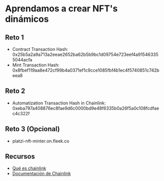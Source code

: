 # Aprendamos a crear NFT's dinámicos

## Reto 1

- Contract Transaction Hash:
0x25b5a2a9a713a2eeae2652ba62b5b9bc1d09754e723eef4a915463355044acfa
- Mint Transaction Hash:
0x8fbef119aa8e472cf99b4a0371ef1c9cce1085fbf4b1ec4f5740851c742beea8

## Reto 2

- Automatization Transaction Hash in Chainlink:
0xeba797a408876ec8fae9d6c0000bd9e48f6335b0a26f5a0c108fcdfaec4c322f 

## Reto 3 (Opcional)

- platzi-nft-minter.on.fleek.co

## Recursos

* [Qué es chainlink](https://chainlinkspanishcommunity.medium.com/qu%C3%A9-es-chainlink-6ea80f9ff95e)
* [Documentación de Chainlink ](https://docs.chain.link/docs)

